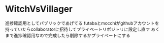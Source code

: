 # WitchVsVillager

進捗確認用としてパブリックであげてる
futabaとmocchiがgithubアカウントを持っていたらcollaboratorに招待してプライベートリポジトリに設定し直す
あくまで進捗確認用なので完成したら削除するかプライベートにする
